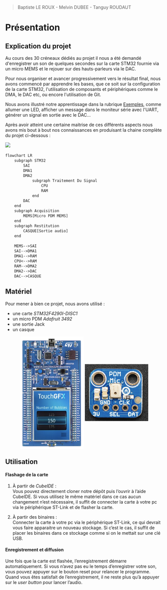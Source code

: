 > Baptiste LE ROUX - Melvin DUBEE - Tanguy ROUDAUT

# Présentation

## Explication du projet

Au cours des 30 créneaux dédiés au projet il nous a été demandé d'enregistrer un son de quelques secondes sur la carte STM32 fournie via un micro MEMS et le rejouer sur des hauts-parleurs via le DAC.

Pour nous organiser et avancer progressivement vers le résultat final, nous avons commencé par apprendre les bases, que ce soit sur la configuration de la carte STM32, l'utilisation de composants et périphériques comme le DMA, le DAC etc, ou encore l'utilisation de Git.

Nous avons illustré notre apprentissage dans la rubrique [Exemples](../exemple/exemple.md), comme allumer une LED, afficher un message dans le moniteur série avec l'UART, générer un signal en sortie avec le DAC...

Après avoir atteint une certaine maitrise de ces différents aspects nous avons mis bout à bout nos connaissances en produisant la chaine complète du projet ci-dessous :

![](./img/schéma_gen.png)


```mermaid
flowchart LR
    subgraph STM32
        SAI
        DMA1
        DMA2
            subgraph Traitement Du Signal
                CPU
                RAM
            end
        DAC
    end
    subgraph Acquisition
        MEMS[Micro PDM MEMS]
    end
    subgraph Restitution
        CASQUE[Sortie audio]
    end

    MEMS-->SAI
    SAI-->DMA1
    DMA1-->RAM
    CPU<-->RAM
    RAM-->DMA2
    DMA2-->DAC
    DAC-->CASQUE
```


## Matériel

Pour mener à bien ce projet, nous avons utilisé :
- une carte _STM32F4290I-DISC1_
- un micro PDM _Adafruit 3492_
- une sortie Jack
- un casque

<p align="center">
  <img src="./img/stm32.png" alt="stm32" width="40%" height="40%" align="center">
  <img src="./img/micro.png" alt="micro" width="40%" height="40%" align="center">
</p>


## Utilisation

#### Flashage de la carte

1. À partir de _CubeIDE_ : \
  Vous pouvez directement cloner notre dépôt puis l’ouvrir à l’aide CubeIDE. Si vous utilisez le même matériel dans ce cas aucun changement n’est nécessaire, il suffit de connecter la carte à votre pc via le périphérique ST-Link et de flasher la carte.

2. À partir des binaires : \
   Connecter la carte à votre pc via le périphérique ST-Link, ce qui devrait vous faire apparaitre un nouveau stockage. Si c’est le cas, il suffit de placer les binaires dans ce stockage comme si on le mettait sur une clé USB.

#### Enregistrement et diffusion

Une fois que la carte est flashée, l’enregistrement démarre automatiquement. Si vous n’avez pas eu le temps d’enregistrer votre son, vous pouvez appuyer sur le bouton reset pour relancer le programme. Quand vous êtes satisfait de l’enregistrement, il ne reste plus qu’à appuyer sur le _user button_ pour lancer l’audio. 

